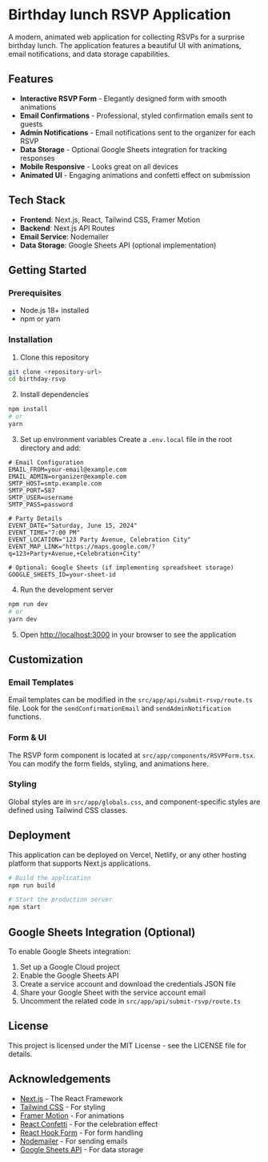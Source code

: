 # Birthday lunch RSVP Application

A modern, animated web application for collecting RSVPs for a surprise birthday lunch. The application features a beautiful UI with animations, email notifications, and data storage capabilities.

## Features

- **Interactive RSVP Form** - Elegantly designed form with smooth animations
- **Email Confirmations** - Professional, styled confirmation emails sent to guests
- **Admin Notifications** - Email notifications sent to the organizer for each RSVP
- **Data Storage** - Optional Google Sheets integration for tracking responses
- **Mobile Responsive** - Looks great on all devices
- **Animated UI** - Engaging animations and confetti effect on submission

## Tech Stack

- **Frontend**: Next.js, React, Tailwind CSS, Framer Motion
- **Backend**: Next.js API Routes
- **Email Service**: Nodemailer
- **Data Storage**: Google Sheets API (optional implementation)

## Getting Started

### Prerequisites

- Node.js 18+ installed
- npm or yarn

### Installation

1. Clone this repository
```bash
git clone <repository-url>
cd birthday-rsvp
```

2. Install dependencies
```bash
npm install
# or
yarn
```

3. Set up environment variables
Create a `.env.local` file in the root directory and add:
```
# Email Configuration
EMAIL_FROM=your-email@example.com
EMAIL_ADMIN=organizer@example.com
SMTP_HOST=smtp.example.com
SMTP_PORT=587
SMTP_USER=username
SMTP_PASS=password

# Party Details
EVENT_DATE="Saturday, June 15, 2024"
EVENT_TIME="7:00 PM"
EVENT_LOCATION="123 Party Avenue, Celebration City"
EVENT_MAP_LINK="https://maps.google.com/?q=123+Party+Avenue,+Celebration+City"

# Optional: Google Sheets (if implementing spreadsheet storage)
GOOGLE_SHEETS_ID=your-sheet-id
```

4. Run the development server
```bash
npm run dev
# or
yarn dev
```

5. Open [http://localhost:3000](http://localhost:3000) in your browser to see the application

## Customization

### Email Templates

Email templates can be modified in the `src/app/api/submit-rsvp/route.ts` file. Look for the `sendConfirmationEmail` and `sendAdminNotification` functions.

### Form & UI

The RSVP form component is located at `src/app/components/RSVPForm.tsx`. You can modify the form fields, styling, and animations here.

### Styling

Global styles are in `src/app/globals.css`, and component-specific styles are defined using Tailwind CSS classes.

## Deployment

This application can be deployed on Vercel, Netlify, or any other hosting platform that supports Next.js applications.

```bash
# Build the application
npm run build

# Start the production server
npm start
```

## Google Sheets Integration (Optional)

To enable Google Sheets integration:

1. Set up a Google Cloud project
2. Enable the Google Sheets API
3. Create a service account and download the credentials JSON file
4. Share your Google Sheet with the service account email
5. Uncomment the related code in `src/app/api/submit-rsvp/route.ts`

## License

This project is licensed under the MIT License - see the LICENSE file for details.

## Acknowledgements

- [Next.js](https://nextjs.org/) - The React Framework
- [Tailwind CSS](https://tailwindcss.com/) - For styling
- [Framer Motion](https://www.framer.com/motion/) - For animations
- [React Confetti](https://www.npmjs.com/package/react-confetti) - For the celebration effect
- [React Hook Form](https://react-hook-form.com/) - For form handling
- [Nodemailer](https://nodemailer.com/) - For sending emails
- [Google Sheets API](https://developers.google.com/sheets/api) - For data storage

